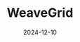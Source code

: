 ---  
layout: startup_page  
title: "WeaveGrid"  
id: "weavegrid.com"  
permalink: "/weavegridweavegrid.com12102024/"  
website: "https://www.weavegrid.com/"  
funding_round: "Strategic Investment"  
funding_amount: "$28M"  
investors: "Woven Capital, Activate Capital, Collab Fund, Emerson Collective, Salesforce Ventures"  
about: "WeaveGrid is a software company that enables rapid electric vehicle (EV) adoption on the electric grid. Its EV Management System (EVMS) offers solutions for utilities, including vehicle-to-grid capabilities and AI technology, while providing a seamless charging experience for EV drivers. This enhances grid stability and accelerates EV adoption."  
markets: "Software, Energy, Automotive, AI, Electric Vehicle, Transportation"  
hq: "San Francisco, California, United States"  
founded_year: "2018"  
linkedin: "https://www.linkedin.com/company/weavegrid"  
twitter: "https://twitter.com/WeaveGrid"  
instagram: ""  
facebook: "https://www.facebook.com/100067587883732"  
crunchbase: "https://www.crunchbase.com/organization/weave-grid"  
pitchbook: "https://pitchbook.com/profiles/company/277194-97"  

date_display: "10-Dec-2024"  
date: "2024-12-10"

# SEO Optimization  
meta_title: "WeaveGrid - Strategic Investment Funding ($28M)"  
meta_description: "WeaveGrid, WeaveGrid is a software company that enables rapid electric vehicle (EV) adoption on the electric grid. Its EV Management System (EVMS) offers solutio..."  
meta_keywords: "WeaveGrid, Software, Energy, Automotive, AI, Electric Vehicle, Transportation, Strategic Investment funding"  
canonical_url: "https://startup.projectstartups.com/weavegridweavegrid.com12102024/"  
---